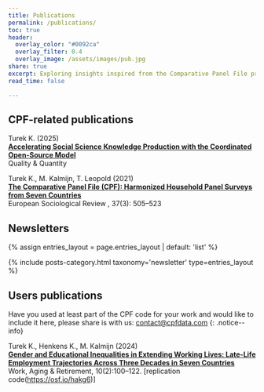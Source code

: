 ```yaml
---
title: Publications
permalink: /publications/
toc: true
header:
  overlay_color: "#0092ca"
  overlay_filter: 0.4
  overlay_image: /assets/images/pub.jpg
share: true 
excerpt: Exploring insights inspired from the Comparative Panel File project
read_time: false

---
```


## CPF-related publications

Turek K. (2025)\
**[Accelerating Social Science Knowledge Production with the Coordinated Open-Source Model](https://link.springer.com/article/10.1007/s11135-024-02020-7)**\
Quality & Quantity


Turek K., M. Kalmijn, T. Leopold (2021)\
**[The Comparative Panel File (CPF): Harmonized Household Panel Surveys from Seven Countries](https://doi.org/10.1093/esr/jcab006)**\
European Sociological Review , 37(3): 505–523

## Newsletters

{% assign entries_layout = page.entries_layout | default: 'list' %}
<div class="entries-{{ entries_layout }}">
  {% include posts-category.html taxonomy='newsletter' type=entries_layout %}
</div>

## Users publications

Have you used at least part of the CPF code for your work and would like to include it here, please share is with us: [contact@cpfdata.com](mailto:contact@cpfdata.com)
{: .notice--info}

Turek K., Henkens K., M. Kalmijn (2024)\
**[Gender and Educational Inequalities in Extending Working Lives: Late-Life Employment Trajectories Across Three Decades in Seven Countries](https://academic.oup.com/workar/advance-article/doi/10.1093/workar/waac021/6702675)**\
Work, Aging & Retirement, 10(2):100–122. [replication code(https://osf.io/hakg6)]
